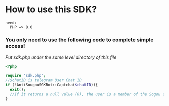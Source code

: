# How to use this SDK?

```
need:
  PHP => 8.0
```

### You only need to use the following code to complete simple access!

*Put sdk.php under the same level directory of this file*

```php
<?php

require 'sdk.php';
//$chatID is telegram User Chat ID
if (!AntiSougouSGKBot::Captcha($chatID)){
  exit();
  //If it returns a null value (0), the user is a member of the Sogou social engineering information database supergroup
}
```

